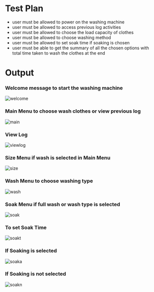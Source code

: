 # Test Plan
*	user must be allowed to power on the washing machine
*	user must be allowed to access previous log activities
*	user must be allowed to choose the load capacity of clothes
*	user must be allowed to choose washing method
*	user must be allowed to set soak time if soaking is chosen
*	user must be able to get the summary of all the chosen options with total time taken to wash the clothes at the end

# Output

### Welcome message to start the washing machine
![welcome](https://user-images.githubusercontent.com/69105925/95644532-e79b6f00-0ad4-11eb-97aa-cb1d86e6cd5a.png)

### Main Menu to choose wash clothes or view previous log
![main](https://user-images.githubusercontent.com/69105925/95644538-f124d700-0ad4-11eb-9f58-8aa1067aab00.png)

### View Log
![viewlog](https://user-images.githubusercontent.com/69105925/95644543-fbdf6c00-0ad4-11eb-904f-783617de3acd.png)

### Size Menu if wash is selected in Main Menu
![size](https://user-images.githubusercontent.com/69105925/95644558-16b1e080-0ad5-11eb-9aea-91b6bc9cface.png)

### Wash Menu to choose washing type
![wash](https://user-images.githubusercontent.com/69105925/95644548-0437a700-0ad5-11eb-8df4-36cb6cb726de.png)

### Soak Menu if full wash or wash type is selected
![soak](https://user-images.githubusercontent.com/69105925/95644571-2b8e7400-0ad5-11eb-8fcd-3eaed2e91213.png)

### To set Soak Time
![soakt](https://user-images.githubusercontent.com/69105925/95644579-33e6af00-0ad5-11eb-9e45-b1570699e2ea.png)

### If Soaking is selected
![soaka](https://user-images.githubusercontent.com/69105925/95644587-3ea14400-0ad5-11eb-9288-8952f19edac9.png)

### If Soaking is not selected
![soakn](https://user-images.githubusercontent.com/69105925/95644593-4660e880-0ad5-11eb-8249-603b954216ef.png)
